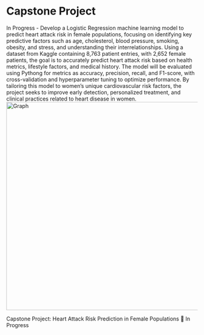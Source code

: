 # Capstone Project
In Progress - Develop a Logistic Regression machine learning model to predict heart attack risk in female populations, focusing on identifying key predictive factors such as age, cholesterol, blood pressure, smoking, obesity, and stress, and understanding their interrelationships. Using a dataset from Kaggle containing 8,763 patient entries, with 2,652 female patients, the goal is to accurately predict heart attack risk based on health metrics, lifestyle factors, and medical history. The model will be evaluated using Pythong for metrics as accuracy, precision, recall, and F1-score, with cross-validation and hyperparameter tuning to optimize performance. By tailoring this model to women’s unique cardiovascular risk factors, the project seeks to improve early detection, personalized treatment, and clinical practices related to heart disease in women.
<img src="https://github.com/user-attachments/assets/1defbecc-3e26-41bb-ab11-625a8160e821" alt="Graph" width="550"/>


Capstone Project: Heart Attack Risk Prediction in Female Populations
🚧 In Progress
